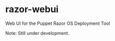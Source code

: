 razor-webui
===========

Web UI for the Puppet Razor OS Deployment Tool

Note: Still under development.
